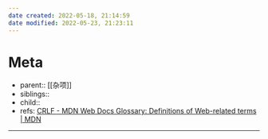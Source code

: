 ```yaml
---
date created: 2022-05-18, 21:14:59
date modified: 2022-05-23, 21:23:11
---
```


# Meta

- parent:: [[杂项]]
- siblings::
- child::
- refs: [CRLF - MDN Web Docs Glossary: Definitions of Web-related terms | MDN](https://developer.mozilla.org/en-US/docs/Glossary/CRLF)

---
